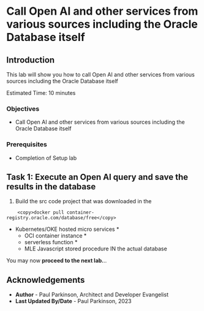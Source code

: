 # Call Open AI and other services from various sources including the Oracle Database itself  

## Introduction

This lab will show you how to call Open AI and other services from various sources including the Oracle Database itself

Estimated Time:  10 minutes

### Objectives

-   Call Open AI and other services from various sources including the Oracle Database itself

### Prerequisites

- Completion of Setup lab

## Task 1: Execute an Open AI query and save the results in the database

1.    Build the src code project that was downloaded in the

```
    <copy>docker pull container-registry.oracle.com/database/free</copy>
   ```

- Kubernetes/OKE hosted micro services *
    - OCI container instance *
    - serverless function *
    - MLE Javascript stored procedure IN the actual database

You may now **proceed to the next lab.**..

## Acknowledgements

* **Author** - Paul Parkinson, Architect and Developer Evangelist
* **Last Updated By/Date** - Paul Parkinson, 2023
